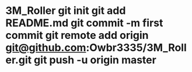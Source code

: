 # 3M_Roller git init git add README.md git commit -m first commit git remote add origin git@github.com:Owbr3335/3M_Roller.git git push -u origin master
